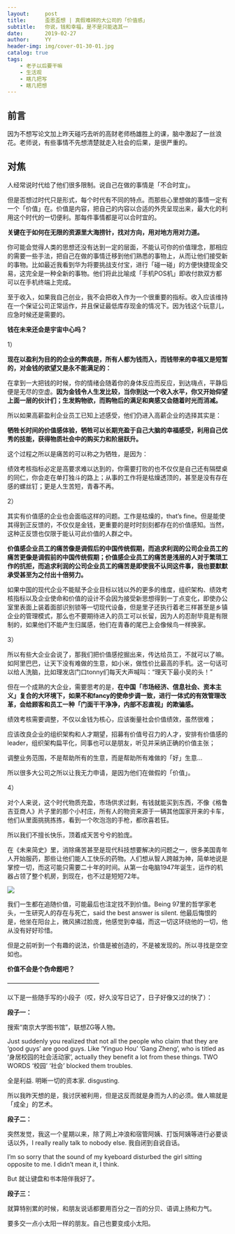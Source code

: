 ```yaml
---
layout:     post
title:      歪思歪想 | 真假难辨的大公司的「价值感」
subtitle:   你说，钱和幸福，是不是只能选其一
date:       2019-02-27
author:     YY
header-img: img/cover-01-30-01.jpg
catalog: true
tags:
    - 老子以后要干嘛
    - 生活观
    - 瞎几把写
    - 瞎几把想
---
```


## 前言

因为不想写论文加上昨天碰巧去听的高财老师杨雄胜上的课，脑中激起了一丝浪花。老师说，有些事情不先想清楚就走入社会的后果，是很严重的。

## 对焦

人经常说时代给了他们很多限制。说自己在做的事情是「不合时宜」。

但是否想过时代只是形式，每个时代有不同的特点。而那些心里想做的事情一定有一个「价值」在。价值是内容，把自己的内容以合适的外壳呈现出来，最大化的利用这个时代的一切便利。那每件事情都是可以合时宜的。

**关键在于如何在无限的资源里大海捞针，找对方向，用对地方用对力道。**

你可能会觉得人类的思想还没有达到一定的层面，不能认可你的价值理念，那相应的需要一些手法，把自己在做的事情迁移到他们熟悉的事物上，从而让他们接受新的事物。比如最近我看到华为将要挑战支付宝，进行「碰一碰」的方便快捷现金交易，这完全是一种全新的事物。他们将此比喻成「手机POS机」即收付款双方都可以在手机终端上完成。

至于收入，如果我自己创业，我不会把收入作为一个很重要的指标。收入应该维持在一个保证公司正常运作，并且保证最低库存现金的情况下。因为钱这个玩意儿，应急时候还是需要的。

**钱在未来还会是宇宙中心吗？**

1）

**现在以盈利为目的的企业的弊病是，所有人都为钱而入，而钱带来的幸福又是短暂的，对金钱的欲望又是永不能满足的：**

在拿到一大把钱的时候，你的情绪会随着你的身体反应而反应，到达嗨点，平静后便是无尽的空虚。**因为金钱令人生发比较，当你到达一个收入水平，你又开始仰望上面一层的伙计们；生发购物欲，而购物后的满足和爽感又会随着时光而消减。**

所以如果高薪盈利企业员工已知上述感受，他们仍进入高薪企业的选择其实是：

**牺牲长时间的价值感体验，牺牲可以长期充盈于自己大脑的幸福感受，利用自己优秀的技能，获得物质社会中的购买力和阶层跃升。**

这个过程之所以是痛苦的可以称之为牺牲，是因为：

绩效考核指标必定是高要求难以达到的，你需要打败的也不仅仅是自己还有隔壁桌的同仁，你会走在单打独斗的路上；从事的工作将是枯燥透顶的，甚至是没有存在感的螺丝钉；更是人生苦短，青春不再。

2）

其实有价值感的企业也会面临这样的问题。工作是枯燥的，that’s fine。但是能使其得到正反馈的，不仅仅是金钱，更重要的是时时刻刻都存在的价值感知。当然，这种正反馈也仅限于能认可此价值的人群之中。

**价值感企业员工的痛苦像是调假后的中国传统假期，而追求利润的公司企业员工的痛苦更像是调假前的中国传统假期；价值感企业员工的痛苦是浅层的人对于繁琐工作的抗拒，而追求利润的公司企业员工的痛苦是即使我不认同这件事，我也要默默承受甚至为之付出十倍努力。**

如果中国的现代企业不能赋予企业目标以钱以外的更多的维度，组织架构、绩效考核指标以及企业使命和价值的设计不会因为接受新思想得到一丁点变化，即使办公室里表面上装着面部识别锁等一切现代设备，但是里子还执行着老三样甚至是乡镇企业的管理模式，那么也不要期待进入的员工可以长留，因为人的忍耐毕竟是有限制的，如果他们不能产生归属感，他们在青春的尾巴上会像候鸟一样换家。

3）

所以有些大企业会说了，那我们把价值感挖掘出来，传达给员工，不就可以了嘛。如阿里巴巴，让天下没有难做的生意，如小米，做性价比最高的手机。这一句话可以给人洗脑，比如理发店门口tonny们每天大声喊叫：“理天下最小吴的头！” 

但在一个成熟的大企业，需要思考的是，**在中国「市场经济、信息社会、资本主义」复合的大环境下，如果不和fancy的使命步调一致，进行一体式的有效管理改革，会给顾客和员工一种「门面干干净净，内部不忍直视」的欺骗感。**

绩效考核需要调整，不仅以金钱为核心，应该衡量社会价值绩效，虽然很难；

应该改良企业的组织架构和人才期望，招募有价值号召力的人才，安排有价值感的leader，组织架构扁平化，同事也可以是朋友，听见并采纳正确的价值主张；

调整业务范围，不是帮助所有的生意，而是帮助所有难做的「好」生意…

所以很多大公司之所以让我无力申请，是因为他们在做假的「价值」。

4）

对个人来说，这个时代物质充盈，市场供求过剩，有钱就能买到东西，不像《格鲁吉亚商人》片子里的那个小村庄，所有人的物资来源于一辆其他国家开来的卡车，他们从里面挑挑拣拣，看到一个吹泡泡的手枪，都欣喜若狂。

所以我们不擅长快乐，顶着成天苦兮兮的脸庞。

在《未来简史》里，消除痛苦甚至是现代科技想要解决的问题之一，很多美国青年人开始服药，那些让他们能人工快乐的药物。人们想从智人跨越为神，简单地说是掌控一切，而这可能只需要二十年的时间。从第一台电脑1947年诞生，运作的机器占领了整个机房，到现在，也不过是短短72年。

![](https://ws3.sinaimg.cn/large/006tKfTcly1g0l1gy8v9fj30go0gowh8.jpg)

我们一生都在追随价值，可能最后也注定找不到价值。Being 97里的哲学家老头，一生研究人的存在与死亡，said the best answer is silent. 他最后悔恨的是，他坐在阳台上，微风拂过脸庞，他感觉到幸福，而这一切这环绕他的一切，他从没有好好珍惜。

但是之前听到一个有趣的说法，价值是被创造的，不是被发现的。所以寻找是空空如也。

**价值不会是个伪命题吧？**

———————————————

以下是一些随手写的小段子（哎，好久没写日记了，日子好像又过的快了）：

**段子一：**

搜索“南京大学图书馆”，联想ZG等人物。

Just suddenly you realized that not all the people who claim that they are ‘good guys’ are good guys. Like ‘Yinguo Hou’ ‘Gang Zheng’, who is titled as ‘身居校园的社会活动家’, actually they benefit a lot from these things. TWO WORDS ‘校园’ ‘社会’  blocked them troubles.

全是利益. 明晰一切的资本家. disgusting.

所以我昨天想的是，我讨厌被利用，但是这反而就是身而为人的必须。做人嘛就是「成全」的艺术。

**段子二：**

突然发觉，我这一个星期以来，除了网上冲浪和宿管阿姨、打饭阿姨等进行必要谈话以外，I really really talk to nobody else. 我自闭到自说自话。

I’m so sorry that the sound of my kyeboard disturbed the girl sitting opposite to me. I didn’t mean it, I think.

But 就让键盘和书本陪伴我好了。

**段子三：**

就算特别累的时候，和朋友说话都要用百分之一百的分贝、语调上扬和力气。

要多交一点小太阳一样的朋友。自己也要变成小太阳。

